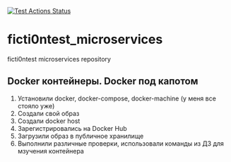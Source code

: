 [![Test Actions Status](https://github.com/Otus-DevOps-2023-01/ficti0ntest_microservices/workflows/Run%20tests%20for%20OTUS%20homework/badge.svg)](https://github.com/Otus-DevOps-2023-01/ficti0ntest_infra/actions)
# ficti0ntest_microservices
ficti0ntest microservices repository

## Docker контейнеры. Docker под капотом
1. Установили docker, docker-compose, docker-machine (у меня все стояло уже)
2. Создали свой образ
3. Создали docker host
4. Зарегистрировались на Docker Hub
5. Загрузили образ в публичное хранилище
6. Выполнили различные проверки, использовали команды из ДЗ для мзучения контейнера
